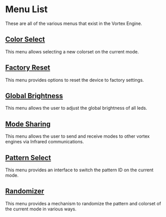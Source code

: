 # Menu List

These are all of the various menus that exist in the Vortex Engine.

## [Color Select](ColorSelect.h)

This menu allows selecting a new colorset on the current mode.

## [Factory Reset](FactoryReset.h)

This menu provides options to reset the device to factory settings.

## [Global Brightness](GlobalBrightness.h)

This menu allows the user to adjust the global brightness of all leds.

## [Mode Sharing](ModeSharing.h)

This menu allows the user to send and receive modes to other vortex engines via Infrared communications.

## [Pattern Select](PatternSelect.h)

This menu provides an interface to switch the pattern ID on the current mode.

## [Randomizer](Randomizer.h)

This menu provides a mechanism to randomize the pattern and colorset of the current mode in various ways.
